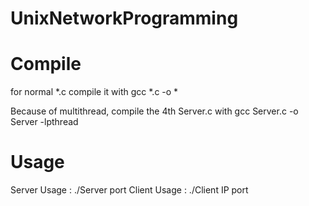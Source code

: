 UnixNetworkProgramming
======================

Compile
======================
for normal *.c compile it with 
gcc *.c -o *

Because of multithread, compile the 4th Server.c with
gcc Server.c -o Server -lpthread

Usage
======================
Server Usage  : ./Server port
Client Usage  : ./Client IP port
